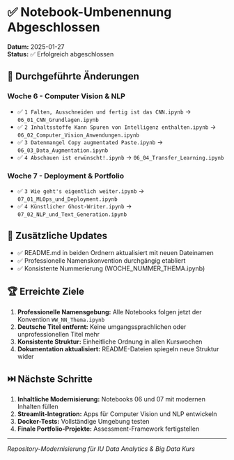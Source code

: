# ✅ Notebook-Umbenennung Abgeschlossen

**Datum:** 2025-01-27  
**Status:** ✅ Erfolgreich abgeschlossen

## 🎯 Durchgeführte Änderungen

### Woche 6 - Computer Vision & NLP
- ✅ `1 Falten, Ausschneiden und fertig ist das CNN.ipynb` → `06_01_CNN_Grundlagen.ipynb`
- ✅ `2 Inhaltsstoffe Kann Spuren von Intelligenz enthalten.ipynb` → `06_02_Computer_Vision_Anwendungen.ipynb`
- ✅ `3 Datenmangel Copy augmentated Paste.ipynb` → `06_03_Data_Augmentation.ipynb`
- ✅ `4 Abschauen ist erwünscht!.ipynb` → `06_04_Transfer_Learning.ipynb`

### Woche 7 - Deployment & Portfolio
- ✅ `3 Wie geht's eigentlich weiter.ipynb` → `07_01_MLOps_und_Deployment.ipynb`
- ✅ `4 Künstlicher Ghost-Writer.ipynb` → `07_02_NLP_und_Text_Generation.ipynb`

## 📝 Zusätzliche Updates

- ✅ README.md in beiden Ordnern aktualisiert mit neuen Dateinamen
- ✅ Professionelle Namenskonvention durchgängig etabliert
- ✅ Konsistente Nummerierung (WOCHE_NUMMER_THEMA.ipynb)

## 🏆 Erreichte Ziele

1. **Professionelle Namensgebung:** Alle Notebooks folgen jetzt der Konvention `WW_NN_Thema.ipynb`
2. **Deutsche Titel entfernt:** Keine umgangssprachlichen oder unprofessionellen Titel mehr
3. **Konsistente Struktur:** Einheitliche Ordnung in allen Kurswochen
4. **Dokumentation aktualisiert:** README-Dateien spiegeln neue Struktur wider

## ⏭️ Nächste Schritte

1. **Inhaltliche Modernisierung:** Notebooks 06 und 07 mit modernen Inhalten füllen
2. **Streamlit-Integration:** Apps für Computer Vision und NLP entwickeln
3. **Docker-Tests:** Vollständige Umgebung testen
4. **Finale Portfolio-Projekte:** Assessment-Framework fertigstellen

---
*Repository-Modernisierung für IU Data Analytics & Big Data Kurs*

